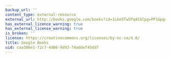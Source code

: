 ```yaml
---
backup_url: ''
content_type: external-resource
external_url: http://books.google.com/books?id=1Lke5Tw5Pq4C&lpg=PP1&pg=PA118#v=onepage&q&f=false
has_external_licence_warning: true
has_external_license_warning: true
is_broken: ''
license: https://creativecommons.org/licenses/by-nc-sa/4.0/
title: Google Books
uid: caa386e1-f2c7-4d06-9d93-74addef45dd7
---
```

